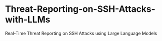 # Threat-Reporting-on-SSH-Attacks-with-LLMs
Real-Time Threat Reporting on SSH Attacks using Large Language Models
